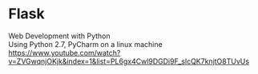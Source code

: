 # Flask
Web Development with Python   
Using Python 2.7, PyCharm on a linux machine   
https://www.youtube.com/watch?v=ZVGwqnjOKjk&index=1&list=PL6gx4Cwl9DGDi9F_slcQK7knjtO8TUvUs
